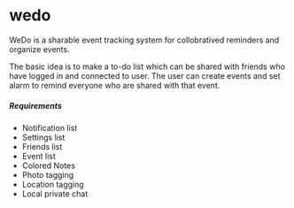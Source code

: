wedo
====

WeDo is a sharable event tracking system for collobratived reminders and organize events.

The basic idea is to make a to-do list which can be shared with friends who have logged in and connected to user. The user can create events and set alarm to remind everyone who are shared with that event. 

##### Requirements
- Notification list
- Settings list
- Friends list
- Event list
- Colored Notes
- Photo tagging
- Location tagging
- Local private chat